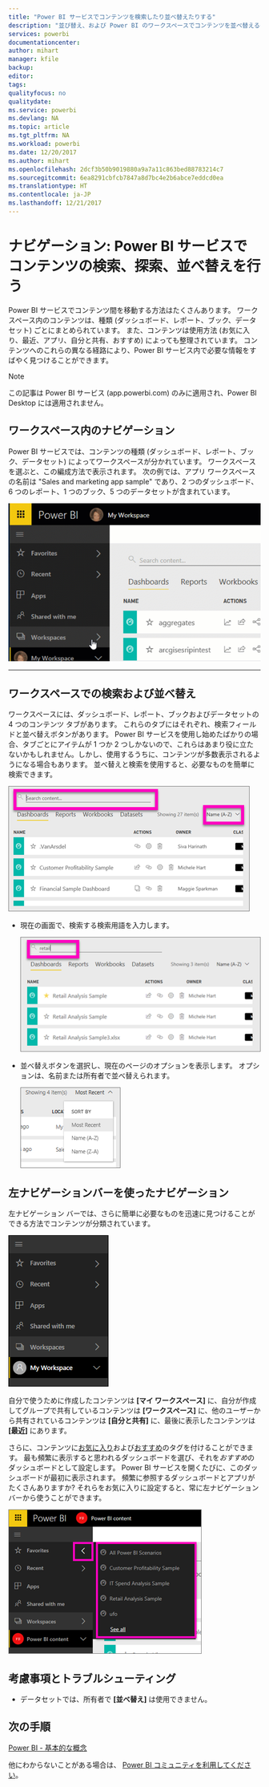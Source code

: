 ```yaml
---
title: "Power BI サービスでコンテンツを検索したり並べ替えたりする"
description: "並び替え、および Power BI のワークスペースでコンテンツを並べ替えるのためのドキュメント"
services: powerbi
documentationcenter: 
author: mihart
manager: kfile
backup: 
editor: 
tags: 
qualityfocus: no
qualitydate: 
ms.service: powerbi
ms.devlang: NA
ms.topic: article
ms.tgt_pltfrm: NA
ms.workload: powerbi
ms.date: 12/20/2017
ms.author: mihart
ms.openlocfilehash: 2dcf3b50b9019880a9a7a11c863bed88783214c7
ms.sourcegitcommit: 6ea8291cbfcb7847a8d7bc4e2b6abce7eddcd0ea
ms.translationtype: HT
ms.contentlocale: ja-JP
ms.lasthandoff: 12/21/2017
---
```

# <a name="navigation-searching-finding-and-sorting-content-in-power-bi-service"></a>ナビゲーション: Power BI サービスでコンテンツの検索、探索、並べ替えを行う
Power BI サービスでコンテンツ間を移動する方法はたくさんあります。 ワークスペース内のコンテンツは、種類 (ダッシュボード、レポート、ブック、データセット) ごとにまとめられています。  また、コンテンツは使用方法 (お気に入り、最近、アプリ、自分と共有、おすすめ) によっても整理されています。 コンテンツへのこれらの異なる経路により、Power BI サービス内で必要な情報をすばやく見つけることができます。  

>[!NOTE] 
>この記事は Power BI サービス (app.powerbi.com) のみに適用され、Power BI Desktop には適用されません。

## <a name="navigation-within-workspaces"></a>ワークスペース内のナビゲーション

Power BI サービスでは、コンテンツの種類 (ダッシュボード、レポート、ブック、データセット) によってワークスペースが分かれています。 ワークスペースを選ぶと、この編成方法で表示されます。 次の例では、アプリ ワークスペースの名前は "Sales and marketing app sample" であり、2 つのダッシュボード、6 つのレポート、1 つのブック、5 つのデータセットが含まれています。

![](media/service-navigation-search-filter-sort/workspaces.gif)

________________________________________

## <a name="searching-and-sorting-in-workspaces"></a>ワークスペースでの検索および並べ替え
ワークスペースには、ダッシュボード、レポート、ブックおよびデータセットの 4 つのコンテンツ タブがあります。  これらのタブにはそれぞれ、検索フィールドと並べ替えボタンがあります。  Power BI サービスを使用し始めたばかりの場合、タブごとにアイテムが 1 つか 2 つしかないので、これらはあまり役に立たないかもしれません。しかし、使用するうちに、コンテンツが多数表示されるようになる場合もあります。  並べ替えと検索を使用すると、必要なものを簡単に検索できます。

![](media/service-navigation-search-filter-sort/power-bi-search-sort2.png)

* 現在の画面で、検索する検索用語を入力します。
  
   ![](media/service-navigation-search-filter-sort/power-bi-search2.png)
* 並べ替えボタンを選択し、現在のページのオプションを表示します。 オプションは、名前または所有者で並べ替えられます。
  
   ![](media/service-navigation-search-filter-sort/power-bi-sort-alpha.png)

## <a name="navigation-using-the-left-navbar"></a>左ナビゲーションバーを使ったナビゲーション
左ナビゲーション バーでは、さらに簡単に必要なものを迅速に見つけることができる方法でコンテンツが分類されています。  

![](media/service-navigation-search-filter-sort/power-bi-newnav.png)



自分で使うために作成したコンテンツは **[マイ ワークスペース]** に、自分が作成してグループで共有しているコンテンツは **[ワークスペース]** に、他のユーザーから共有されているコンテンツは **[自分と共有]** に、最後に表示したコンテンツは **[最近]** にあります。

さらに、コンテンツに[お気に入り](service-dashboard-favorite.md)および[おすすめ](service-dashboard-featured.md)のタグを付けることができます。 最も頻繁に表示すると思われるダッシュボードを選び、それを*おすすめ*のダッシュボードとして設定します。 Power BI サービスを開くたびに、このダッシュボードが最初に表示されます。 頻繁に参照するダッシュボードとアプリがたくさんありますか? それらをお気に入りに設定すると、常に左ナビゲーション バーから使うことができます。

![](media/service-navigation-search-filter-sort/power-bi-favorite-flyout.png)


## <a name="considerations-and-troubleshooting"></a>考慮事項とトラブルシューティング
* データセットでは、所有者で **[並べ替え]** は使用できません。

## <a name="next-steps"></a>次の手順
[Power BI - 基本的な概念](service-basic-concepts.md)

他にわからないことがある場合は、 [Power BI コミュニティを利用してください](http://community.powerbi.com/)。